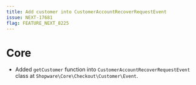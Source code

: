 ```yaml
---
title: Add customer into CustomerAccountRecoverRequestEvent
issue: NEXT-17681
flag: FEATURE_NEXT_8225
---
```

# Core
* Added `getCustomer` function into `CustomerAccountRecoverRequestEvent` class at `Shopware\Core\Checkout\Customer\Event`.
